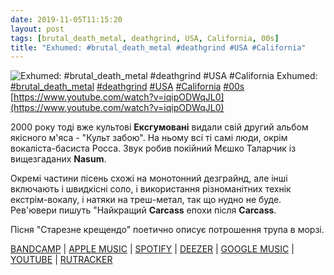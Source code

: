 ```yaml
---
date: 2019-11-05T11:15:20
layout: post
tags: [brutal_death_metal, deathgrind, USA, California, 00s]
title: "Exhumed: #brutal_death_metal #deathgrind #USA #California"
---
```

![Exhumed: #brutal_death_metal #deathgrind #USA #California](https://i.ytimg.com/vi/iqipODWqJL0/hqdefault.jpg)
Exhumed: [#brutal_death_metal](/tags/#brutal_death_metal) [#deathgrind](/tags/#deathgrind) [#USA](/tags/#USA) [#California](/tags/#California) [#00s](/tags/#00s) [https://www.youtube.com/watch?v=iqipODWqJL0](https://www.youtube.com/watch?v=iqipODWqJL0)

2000 року тоді вже культові **Ексгумовані** видали свій другий альбом якісного м&#39;яса - &quot;Культ забою&quot;. На ньому всі ті самі люди, окрім вокаліста-басиста Росса.  Звук робив покійний Мєшко Таларчик із вищезгаданих **Nasum**.

Окремі частини пісень схожі на монотонний дезграйнд, але інші включають і швидкісні соло, і використання різноманітних технік екстрім-вокалу, і натяки на треш-метал, так що нудно не буде. Рев&#39;ювери пишуть &quot;Найкращий **Carcass** епохи після **Carcass**.

Пісня &quot;Старезне крещендо&quot; поетично описує потрошення трупа в морзі.

[BANDCAMP](https://exhumed.bandcamp.com/album/slaughtercult) \| [APPLE MUSIC](https://music.apple.com/us/album/slaughtercult/202980446) \| [SPOTIFY](https://open.spotify.com/album/5W12gGBllWPbicDNaqtNO4) \| [DEEZER](https://www.deezer.com/album/1004008?utm_source=deezer&amp;utm_content=album-1004008&amp;utm_term=1601611822_1572945056&amp;utm_medium=web) \| [GOOGLE MUSIC](https://play.google.com/music/m/B2xy2tdvmgf6gnapm62bbgyu4ei?t=Slaughtercult_-_Exhumed) \| [YOUTUBE](https://www.youtube.com/playlist?list=OLAK5uy_mocXji7brqPTgq5DmiGEWpIZbRW-5CpRY) \| [RUTRACKER](https://rutracker.org/forum/viewtopic.php?t=3607322)